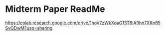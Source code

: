 # Midterm Paper ReadMe
https://colab.research.google.com/drive/1hoV7zWkXoaG13T8iA9hn7XKn85SvQDwM?usp=sharing
